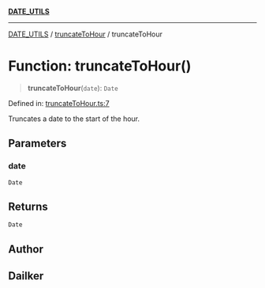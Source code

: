 [**DATE_UTILS**](../../README.md)

***

[DATE_UTILS](../../README.md) / [truncateToHour](../README.md) / truncateToHour

# Function: truncateToHour()

> **truncateToHour**(`date`): `Date`

Defined in: [truncateToHour.ts:7](https://github.com/dailker/everyutil/blob/d23995f7a19ece1a6ce5b53178b9a1040d0b558e/src/date/truncateToHour.ts#L7)

Truncates a date to the start of the hour.

## Parameters

### date

`Date`

## Returns

`Date`

## Author

## Dailker
